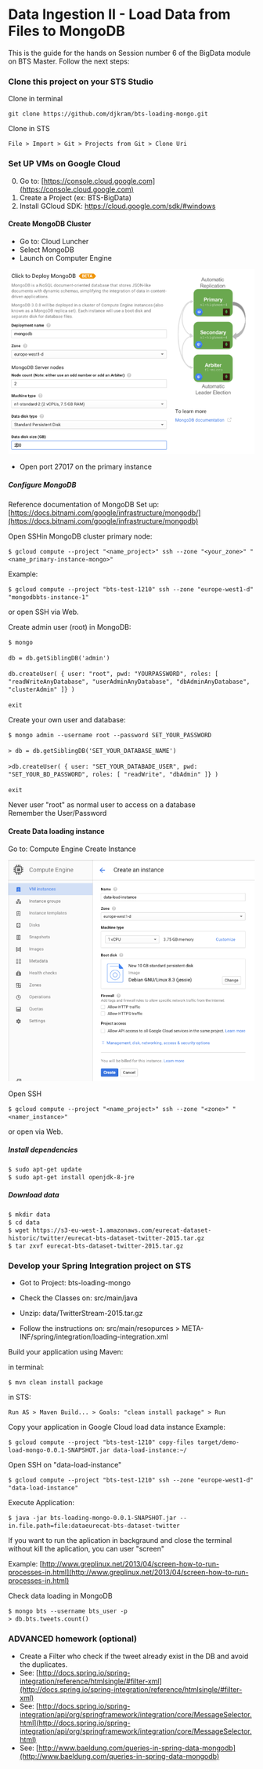 # Data Ingestion II - Load Data from Files to MongoDB

This is the guide for the hands on Session number 6 of the BigData module on BTS Master.
Follow the next steps:


### Clone this project on your STS Studio

Clone in terminal

	git clone https://github.com/djkram/bts-loading-mongo.git
	
Clone in STS

	File > Import > Git > Projects from Git > Clone Uri

### Set UP VMs on Google Cloud 

0. Go to: [https://console.cloud.google.com](https://console.cloud.google.com)
0. Create a Project (ex: BTS-BigData)
0. Install GCloud SDK: https://cloud.google.com/sdk/#windows


#### Create MongoDB Cluster
- Go to: Cloud Luncher
- Select MongoDB
- Launch on Computer Engine

![alt Cluster Mongo](img/cluster-mongo.png)

- Open port 27017 on the primary instance

##### Configure MongoDB

Reference documentation of MongoDB Set up: [https://docs.bitnami.com/google/infrastructure/mongodb/](https://docs.bitnami.com/google/infrastructure/mongodb)

Open SSHin MongoDB cluster primary node:

	$ gcloud compute --project "<name_project>" ssh --zone "<your_zone>" "<name_primary-instance-mongo>"

Example:

	$ gcloud compute --project "bts-test-1210" ssh --zone "europe-west1-d" "mongodbbts-instance-1"
	
or open SSH via Web.

Create admin user (root) in MongoDB:

	$ mongo
	
	db = db.getSiblingDB('admin')
	
	db.createUser( { user: "root", pwd: "YOURPASSWORD", roles: [ "readWriteAnyDatabase", "userAdminAnyDatabase", "dbAdminAnyDatabase", "clusterAdmin" ]} )
	
	exit

Create your own user and database:
	
	$ mongo admin --username root --password SET_YOUR_PASSWORD
	
	> db = db.getSiblingDB('SET_YOUR_DATABASE_NAME')
	
	>db.createUser( { user: "SET_YOUR_DATABADE_USER", pwd: "SET_YOUR_BD_PASSWORD", roles: [ "readWrite", "dbAdmin" ]} )
	
	exit
	
Never user "root" as normal user to access on a database	
Remember the User/Password


#### Create Data loading instance
Go to: Compute Engine
Create Instance

![alt Create Instance](img/create-instance.png)

Open SSH

	$ gcloud compute --project "<name_project>" ssh --zone "<zone>" "<namer_instance>"
	
or open via Web.

##### Install dependencies
	$ sudo apt-get update
	$ sudo apt-get install openjdk-8-jre

##### Download data
	$ mkdir data
	$ cd data
	$ wget https://s3-eu-west-1.amazonaws.com/eurecat-dataset-historic/twitter/eurecat-bts-dataset-twitter-2015.tar.gz
	$ tar zxvf eurecat-bts-dataset-twitter-2015.tar.gz
	

### Develop your Spring Integration project on STS

- Got to Project: bts-loading-mongo
- Check the Classes on: src/main/java
- Unzip: data/TwitterStream-2015.tar.gz

- Follow the instructions on: src/main/resopurces > META-INF/spring/integration/loading-integration.xml

	<!-- GO TO : https://gist.github.com/djkram/e846ac38fed4f8231cdd -->

	<!-- PASTE HERE: Step 1: Polling Files -->
	<!-- Appears file names on the console ??? -->
	

	<!-- PASTE HERE: Step 2: Message Splitter -->
	<!-- Appears tweets on the console ??? -->

	
	<!-- PASTE HERE: Step 3: MongoDB Loading -->
	<!-- Tweets have been loaded on MongoDB ??? -->
	
Build your application using Maven:

in terminal:

	$ mvn clean install package
	
in STS:

	Run AS > Maven Build... > Goals: "clean install package" > Run
	
Copy your application in Google Cloud load data instance
Example:
 
	$ gcloud compute --project "bts-test-1210" copy-files target/demo-load-mongo-0.0.1-SNAPSHOT.jar data-load-instance:~/

Open SSH on "data-load-instance"

	$ gcloud compute --project "bts-test-1210" ssh --zone "europe-west1-d" "data-load-instance"

Execute Application:
 
	$ java -jar bts-loading-mongo-0.0.1-SNAPSHOT.jar --in.file.path=file:dataeurecat-bts-dataset-twitter
	
If you want to run the aplication in backgraund and close the terminal without kill the aplication, you can user "screen"

Example: [http://www.greplinux.net/2013/04/screen-how-to-run-processes-in.html](http://www.greplinux.net/2013/04/screen-how-to-run-processes-in.html)

Check data loading in MongoDB
	
	$ mongo bts --username bts_user -p
	> db.bts.tweets.count()
	
### ADVANCED homework (optional)

 - Create a Filter who check if the tweet already exist in the DB and avoid the duplicates.
 - See: [http://docs.spring.io/spring-integration/reference/htmlsingle/#filter-xml](http://docs.spring.io/spring-integration/reference/htmlsingle/#filter-xml)
 - See: [http://docs.spring.io/spring-integration/api/org/springframework/integration/core/MessageSelector.html](http://docs.spring.io/spring-integration/api/org/springframework/integration/core/MessageSelector.html)
 - See: [http://www.baeldung.com/queries-in-spring-data-mongodb](http://www.baeldung.com/queries-in-spring-data-mongodb)
